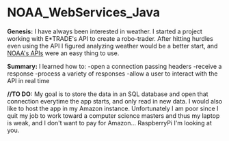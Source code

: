 # NOAA_WebServices_Java

**Genesis:**
I have always been interested in weather.  I started a project working with E*TRADE's API to create a robo-trader.  After hitting hurdles even using the API I figured analyzing weather would be a better start, and [NOAA's APIs](https://www.ncdc.noaa.gov/cdo-web/webservices/v2#data) were an easy thing to use.

**Summary:**
I learned how to:
-open a connection passing headers
-receive a response
-process a variety of responses
-allow a user to interact with the API in real time

**//TO DO:**
My goal is to store the data in an SQL database and open that connection everytime the app starts, and only read in new data.
I would also like to host the app in my Amazon instance.
Unfortunately I am poor since I quit my job to work toward a computer science masters and thus my laptop is weak, and I don't want to pay for Amazon...  RaspberryPi I'm looking at you.
